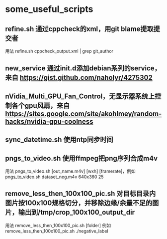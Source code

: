 # some_useful_scripts

## refine.sh 通过cppcheck的xml，用git blame提取提交者
用法 refine.sh cppcheck_output.xml | grep git_author

## new_service 通过init.d添加debian系列的service，来自 https://gist.github.com/naholyr/4275302

## nVidia_Multi_GPU_Fan_Control，无显示器系统上控制各个gpu风扇，来自 https://sites.google.com/site/akohlmey/random-hacks/nvidia-gpu-coolness

## sync_datetime.sh 使用ntp同步时间

## pngs_to_video.sh 使用ffmpeg把png序列合成m4v
用法 pngs_to_video.sh [out_name.m4v] [wxh] [framerate]，例如pngs_to_video.sh dataset_neg.m4v 640x360 25

## remove_less_then_100x100_pic.sh 对目标目录内图片按100x100规格切分，并移除边缘/余量不足的图片，输出到/tmp/crop_100x100_output_dir
用法 remove_less_then_100x100_pic.sh [folder] 例如 remove_less_then_100x100_pic.sh ./negative_label
